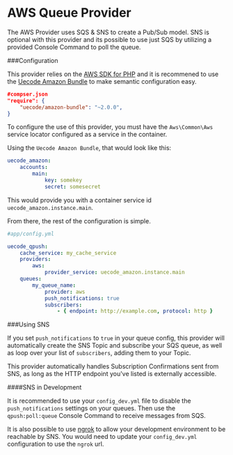 AWS Queue Provider
==================

The AWS Provider uses SQS & SNS to create a Pub/Sub model.  SNS is optional with
this provider and its possible to use just SQS by utilizing a provided Console
Command to poll the queue.

###Configuration

This provider relies on the [AWS SDK for PHP](https://github.com/aws/aws-sdk-php) and
it is recommened to use the [Uecode Amazon Bundle](https://github.com/uecode/amazon-bundle)
to make semantic configuration easy.

```json
#compser.json
"require": {
    "uecode/amazon-bundle": "~2.0.0",
}
```

To configure the use of this provider, you must have the `Aws\Common\Aws` service locator
configured as a service in the container.

Using the `Uecode Amazon Bundle`, that would look like this:

```yaml
uecode_amazon:
    accounts:
        main:
            key: somekey
            secret: somesecret
```

This would provide you with a container service id `uecode_amazon.instance.main`.

From there, the rest of the configuration is simple.

```yaml
#app/config.yml

uecode_qpush:
	cache_service: my_cache_service
    providers:
    	aws:
    		provider_service: uecode_amazon.instance.main
    queues:
        my_queue_name:
        	provider: aws
            push_notifications: true
            subscribers:
                - { endpoint: http://example.com, protocol: http }
```

###Using SNS

If you set `push_notifications` to `true` in your queue config, this provider
will automatically create the SNS Topic and subscribe your SQS queue, as well
as loop over your list of `subscribers`, adding them to your Topic.

This provider automatically handles Subscription Confirmations sent from SNS, as
long as the HTTP endpoint you've listed is externally accessible.

####SNS in Development

It is recommended to use your `config_dev.yml` file to disable the
`push_notifications` settings on your queues. Then use the `qpush:poll:queue`
Console Command to receive messages from SQS.

It is also possible to use [ngrok](https://ngrok.com/) to allow your development
environment to be reachable by SNS.  You would need to update your `config_dev.yml`
configuration to use the `ngrok` url.
